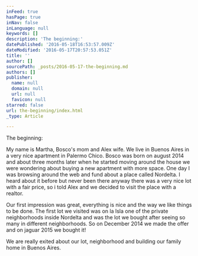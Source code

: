 ```yaml
---
inFeed: true
hasPage: true
inNav: false
inLanguage: null
keywords: []
description: 'The beginning:'
datePublished: '2016-05-18T16:53:57.009Z'
dateModified: '2016-05-17T20:57:53.051Z'
title: ''
author: []
sourcePath: _posts/2016-05-17-the-beginning.md
authors: []
publisher:
  name: null
  domain: null
  url: null
  favicon: null
starred: false
url: the-beginning/index.html
_type: Article

---
```

The beginning:

My name is Martha, Bosco's mom and Alex wife. We live in Buenos Aires in a very nice apartment in Palermo Chico. Bosco was born on august 2014 and about three months later when he started moving around the house we were wondering about buying a new apartment with more space. One day I was browsing around the web and fund about a place called Nordelta. I heard about it before but never been there anyway there was a very nice lot with a fair price, so i told Alex and we decided to visit the place with a realtor. 

Our first impression was great, everything is nice and the way we like things to be done. The first lot we visited was on la Isla one of the private neighborhoods inside Nordelta and was the lot we bought after seeing so many in different neighborhoods. So on December 2014 we made the offer and on jaguar 2015 we bought it! 

We are really exited about our lot, neighborhood and building our family home in Buenos Aires.